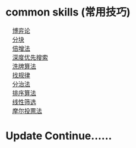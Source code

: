 # common skills (常用技巧)

<font size = 3>&nbsp;&nbsp;&nbsp;&nbsp;[博弈论](https://github.com/zexiangzhang/algorithmAndDataStructure/tree/master/algorithm/common_skills/skills/can_win_nim.py)<br/></font>
<font size = 3>&nbsp;&nbsp;&nbsp;&nbsp;[分块](https://github.com/zexiangzhang/algorithmAndDataStructure/tree/master/algorithm/common_skills/skills/max_sliding_window.py)<br/></font>
<font size = 3>&nbsp;&nbsp;&nbsp;&nbsp;[倍增法](https://github.com/zexiangzhang/algorithmAndDataStructure/tree/master/algorithm/common_skills/skills/min_patches.py)<br/></font>
<font size = 3>&nbsp;&nbsp;&nbsp;&nbsp;[深度优先搜索](https://github.com/zexiangzhang/algorithmAndDataStructure/tree/master/algorithm/common_skills/skills/can_measure_water.py)<br/></font>
<font size = 3>&nbsp;&nbsp;&nbsp;&nbsp;[洗牌算法](https://github.com/zexiangzhang/algorithmAndDataStructure/tree/master/algorithm/common_skills/skills/scrambling_arrays.py)<br/></font>
<font size = 3>&nbsp;&nbsp;&nbsp;&nbsp;[找规律](https://github.com/zexiangzhang/algorithmAndDataStructure/tree/master/algorithm/common_skills/skills/elimination_game.py)<br/></font>
<font size = 3>&nbsp;&nbsp;&nbsp;&nbsp;[分治法](https://github.com/zexiangzhang/algorithmAndDataStructure/tree/master/algorithm/common_skills/skills/longest_sub_string.py)<br/></font>
<font size = 3>&nbsp;&nbsp;&nbsp;&nbsp;[排序算法](https://github.com/zexiangzhang/algorithmAndDataStructure/tree/master/algorithm/common_skills/skills/insertion_sort_list.py)<br/></font>
<font size = 3>&nbsp;&nbsp;&nbsp;&nbsp;[线性筛选](https://github.com/zexiangzhang/algorithmAndDataStructure/tree/master/algorithm/common_skills/skills/count_primes.py)<br/></font>
<font size = 3>&nbsp;&nbsp;&nbsp;&nbsp;[摩尔投票法](https://github.com/zexiangzhang/algorithmAndDataStructure/tree/master/algorithm/common_skills/skills/majority_element.py)<br/></font>

# Update Continue......
